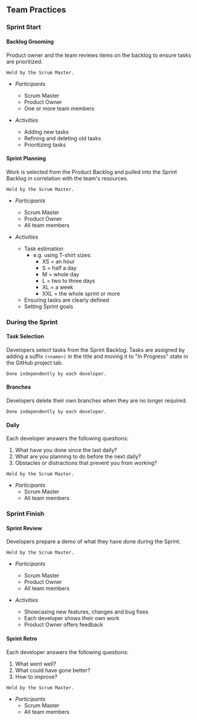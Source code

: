 ## Team Practices

### Sprint Start
#### Backlog Grooming

  Product owner and the team reviews items on the backlog to ensure tasks are prioritized.


    Held by the Scrum Master.


 * _Participants_
   * Scrum Master
   * Product Owner
   * One or more team members


 * _Activities_
   * Adding new tasks
   * Refining and deleting old tasks
   * Prioritizing tasks


#### Sprint Planning

  Work is selected from the Product Backlog and pulled into the Sprint Backlog in correlation with the team's resources.


    Held by the Scrum Master.


* _Participants_
  * Scrum Master
  * Product Owner
  * All team members


* _Activities_
  * Task estimation
    * e.g. using T-shirt sizes:
      * XS = an hour
      * S = half a day
      * M = whole day
      * L = two to three days
      * XL = a week
      * XXL = the whole sprint or more
  * Ensuring tasks are clearly defined
  * Setting Sprint goals

### During the Sprint
#### Task Selection

  Developers select tasks from the Sprint Backlog. Tasks are assigned by adding a suffix ```(<name>)``` in the title and moving it to "In Progress" state in the GitHub project tab.


    Done independently by each developer.

#### Branches

  Developers delete their own branches when they are no longer required.


    Done independently by each developer.

#### Daily

  Each developer answers the following questions:
  1. What have you done since the last daily?
  2. What are you planning to do before the next daily?
  3. Obstacles or distractions that prevent you from working?


    Held by the Scrum Master.

 * _Participants_
   * Scrum Master
   * All team members


### Sprint Finish
#### Sprint Review

  Developers prepare a demo of what they have done during the Sprint.


    Held by the Scrum Master.


 * _Participants_
   * Scrum Master
   * Product Owner
   * All team members


 * _Activities_
   * Showcasing new features, changes and bug fixes
   * Each developer shows their own work
   * Product Owner offers feedback


#### Sprint Retro

  Each developer answers the following questions:
  1. What went well?
  2. What could have gone better?
  3. How to improve?


    Held by the Scrum Master.


 * _Participants_
   * Scrum Master
   * All team members
